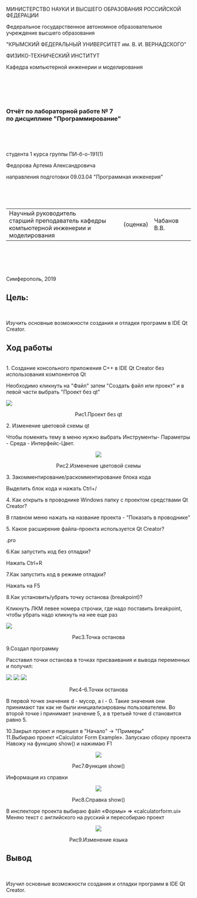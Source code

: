 
МИНИСТЕРСТВО НАУКИ  И ВЫСШЕГО ОБРАЗОВАНИЯ РОССИЙСКОЙ ФЕДЕРАЦИИ  


Федеральное государственное автономное образовательное учреждение высшего образования  


"КРЫМСКИЙ ФЕДЕРАЛЬНЫЙ УНИВЕРСИТЕТ им. В. И. ВЕРНАДСКОГО"  


ФИЗИКО-ТЕХНИЧЕСКИЙ ИНСТИТУТ  


Кафедра компьютерной инженерии и моделирования


<br/><br/>


​


### Отчёт по лабораторной работе № 7<br/> по дисциплине "Программирование"


<br/>


​


студента 1 курса группы ПИ-б-о-191(1) 


Федорова Артема Александровича


направления подготовки 09.03.04 "Программная инженерия"  


<br/>


​


<table>


<tr><td>Научный руководитель<br/> старший преподаватель кафедры<br/> компьютерной инженерии и моделирования</td>


<td>(оценка)</td>


<td>Чабанов В.В.</td>


</tr>


</table>


<br/><br/>


​


Симферополь, 2019

<h2><b>Цель:</b></h2><br/>
<p>Изучить основные возможности создания и отладки программ в IDE Qt Creator.</p>
<h2><b>Ход работы</b></h2><br/>
1. Создание консольного приложения С++ в IDE Qt Creator без использования компонентов Qt
<p>Необходимо кликнуть на "Файл" затем "Создать файл или проект" и в левой части выбрать "Проект без qt"</p>
<img src="Screenshots/scr1.PNG">
<p align="center">Рис1.Проект без qt</p>
2. Изменение цветовой схемы qt
<p>Чтобы поменять тему в меню нужно выбрать Инструменты- Параметры - Среда - Интерфейс-Цвет.</p>
<p align="center"><img src="Screenshots/scr2.PNG" align="center"></p>
<p align="center">Рис2.Изменение цветовой схемы</p>
3. Закомментирование/раскомментирование блока кода
<p>Выделить блок кода и нажать Ctrl+/</p>
4. Как открыть в проводнике Windows папку с проектом средствами Qt Creator?
<p>В главном меню нажать на название проекта - "Показать в проводнике"</p>
5. Какое расширение файла-проекта используется Qt Creator?
<p>.pro</p>
6.Как запустить код без отладки?
<p>Нажать Ctrl+R</p>
7.Как запустить код в режиме отладки?
<p>Нажать на F5</p>
8.Как установить/убрать точку останова (breakpoint)?
<p>Кликнуть ЛКМ левее номера строчки, где надо поставить breakpoint, чтобы убрать надо кликнуть на нее еще раз</p>
<img src="Screenshots/scr3.PNG">
<p align="center">Рис3.Точка останова</p>
9.Создал программу
<p>Расставил точки останова в точках присваивания и вывода переменных и получил:</p>
<img src="Screenshots/scr4.PNG">
<img src="Screenshots/scr5.PNG">
<img src="Screenshots/scr6.PNG">
<p align="center">Рис4-6.Точки останова</p>
<p>В первой точке значение d - мусор, а i - 0. Такие значения они принимают так как не были инициализированы пользователем. Во второй точке i принимает значение 5, а в третьей точке d становится равно 5.</p>
10.Закрыл проект и перешел в "Начало" -> "Примеры"<br/>
11.Выбираю проект «Calculator Form Example».
Запускаю сборку проекта<br/>
Навожу на функцию show() и нажимаю F1<br/>
<p align="center"><img src="Screenshots/scr7.PNG" align="center"></p>
<p align="center">Рис7.Функция show()</p>
Информация из справки
<p align="center"><img src="Screenshots/scr8.PNG"></p>
<p align="center">Рис8.Справка show()</p>
В инспекторе проекта выбираю файл «Формы» => «calculatorform.ui»<br/>
Меняю текст с английского на русский и пересобираю проект
<p align="center"><img src="Screenshots/scr9.PNG"></p>
<p align="center">Рис9.Изменение языка</p>
<h2><b>Вывод</b></h2><br/>
<p>Изучил основные возможности создания и отладки программ в IDE Qt Creator.</p>


